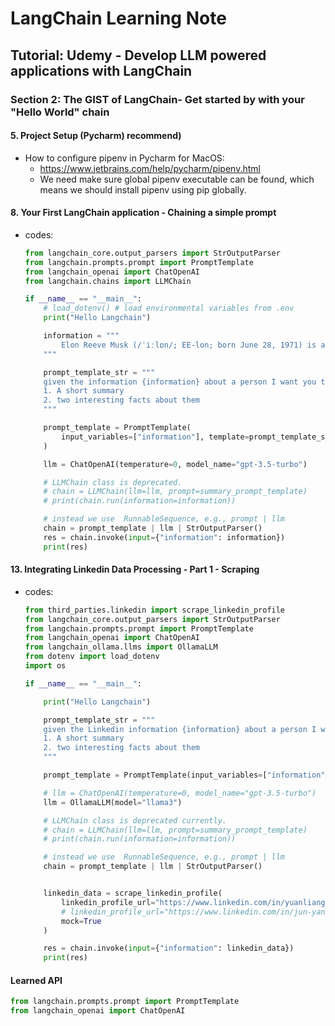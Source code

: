 # LangChain Learning Note

## Tutorial: Udemy - Develop LLM powered applications with LangChain
	
### Section 2: The GIST of LangChain- Get started by with your "Hello World" chain


#### 5. Project Setup (Pycharm) recommend)
- How to configure pipenv in Pycharm for MacOS:
    - https://www.jetbrains.com/help/pycharm/pipenv.html
    - We need make sure global pipenv executable can be found, which means we should install pipenv using pip globally.


#### 8. Your First LangChain application - Chaining a simple prompt
- codes:
    ```python
    from langchain_core.output_parsers import StrOutputParser
    from langchain.prompts.prompt import PromptTemplate
    from langchain_openai import ChatOpenAI
    from langchain.chains import LLMChain

    if __name__ == "__main__":
        # load_dotenv() # load environmental variables from .env
        print("Hello Langchain")

        information = """
            Elon Reeve Musk (/ˈiːlɒn/; EE-lon; born June 28, 1971) is a businessman and investor. He is the founder, chairman, CEO, and CTO of SpaceX; angel investor, CEO, product architect and former chairman of Tesla, Inc.; owner, chairman and CTO of X Corp.; founder of the Boring Company and xAI; co-founder of Neuralink and OpenAI; and president of the Musk Foundation. He is the wealthiest person in the world, with an estimated net worth of US$232 billion as of December 2023, according to the Bloomberg Billionaires Index, and $254 billion according to Forbes, primarily from his ownership stakes in Tesla and SpaceX.[5][6]
        """

        prompt_template_str = """
        given the information {information} about a person I want you to create:
        1. A short summary
        2. two interesting facts about them
        """

        prompt_template = PromptTemplate(
            input_variables=["information"], template=prompt_template_str
        )

        llm = ChatOpenAI(temperature=0, model_name="gpt-3.5-turbo")

        # LLMChain class is deprecated.
        # chain = LLMChain(llm=llm, prompt=summary_prompt_template)
        # print(chain.run(information=information))

        # instead we use  RunnableSequence, e.g., prompt | llm
        chain = prompt_template | llm | StrOutputParser()
        res = chain.invoke(input={"information": information})
        print(res)
    ```

#### 13. Integrating Linkedin Data Processing - Part 1 - Scraping
- codes:
    ```python
    from third_parties.linkedin import scrape_linkedin_profile
    from langchain_core.output_parsers import StrOutputParser
    from langchain.prompts.prompt import PromptTemplate
    from langchain_openai import ChatOpenAI
    from langchain_ollama.llms import OllamaLLM
    from dotenv import load_dotenv
    import os

    if __name__ == "__main__":

        print("Hello Langchain")

        prompt_template_str = """
        given the Linkedin information {information} about a person I want you to create:
        1. A short summary
        2. two interesting facts about them
        """

        prompt_template = PromptTemplate(input_variables=["information"], template=prompt_template_str)

        # llm = ChatOpenAI(temperature=0, model_name="gpt-3.5-turbo")
        llm = OllamaLLM(model="llama3")

        # LLMChain class is deprecated currently.
        # chain = LLMChain(llm=llm, prompt=summary_prompt_template)
        # print(chain.run(information=information))

        # instead we use  RunnableSequence, e.g., prompt | llm
        chain = prompt_template | llm | StrOutputParser()


        linkedin_data = scrape_linkedin_profile(
            linkedin_profile_url="https://www.linkedin.com/in/yuanliang-li/", # Yuanliang Li's Linkedin profile
            # linkedin_profile_url="https://www.linkedin.com/in/jun-yan-9b2a173a/", # Jun Yan's Linkedin profile
            mock=True
        )

        res = chain.invoke(input={"information": linkedin_data})
        print(res)
    ```




#### Learned API
```python
from langchain.prompts.prompt import PromptTemplate
from langchain_openai import ChatOpenAI
```

